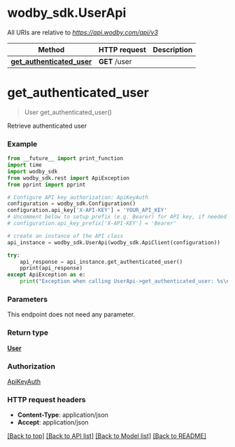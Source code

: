 # wodby_sdk.UserApi

All URIs are relative to *https://api.wodby.com/api/v3*

Method | HTTP request | Description
------------- | ------------- | -------------
[**get_authenticated_user**](UserApi.md#get_authenticated_user) | **GET** /user | 


# **get_authenticated_user**
> User get_authenticated_user()



Retrieve authenticated user

### Example
```python
from __future__ import print_function
import time
import wodby_sdk
from wodby_sdk.rest import ApiException
from pprint import pprint

# Configure API key authorization: ApiKeyAuth
configuration = wodby_sdk.Configuration()
configuration.api_key['X-API-KEY'] = 'YOUR_API_KEY'
# Uncomment below to setup prefix (e.g. Bearer) for API key, if needed
# configuration.api_key_prefix['X-API-KEY'] = 'Bearer'

# create an instance of the API class
api_instance = wodby_sdk.UserApi(wodby_sdk.ApiClient(configuration))

try:
    api_response = api_instance.get_authenticated_user()
    pprint(api_response)
except ApiException as e:
    print("Exception when calling UserApi->get_authenticated_user: %s\n" % e)
```

### Parameters
This endpoint does not need any parameter.

### Return type

[**User**](User.md)

### Authorization

[ApiKeyAuth](../README.md#ApiKeyAuth)

### HTTP request headers

 - **Content-Type**: application/json
 - **Accept**: application/json

[[Back to top]](#) [[Back to API list]](../README.md#documentation-for-api-endpoints) [[Back to Model list]](../README.md#documentation-for-models) [[Back to README]](../README.md)

